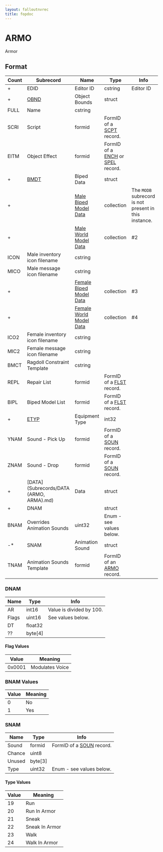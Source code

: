 ```yaml
---
layout: falloutnvrec
title: fopdoc
---
```

ARMO
====

Armor

## Format

Count | Subrecord | Name | Type | Info
------|-----------|------|------|-----
+ | EDID | Editor ID | cstring | Editor ID
+ | [OBND](Subrecords/OBND.md) | Object Bounds | struct |
 | FULL | Name | cstring |
 | SCRI | Script | formid | FormID of a [SCPT](SCPT.md) record.
 | EITM | Object Effect | formid | FormID of a [ENCH](ENCH.md) or [SPEL](SPEL.md) record.
+ | [BMDT](Subrecords/BMDT.md) | Biped Data | struct |
+ | | [Male Biped Model Data](Subrecords/Model.md) | collection | The `MODB` subrecord is not present in this instance.
+ | | [Male World Model Data](Subrecords/Model.md) | collection | #2
 | ICON | Male inventory icon filename | cstring |
 | MICO | Male message icon filename | cstring |
+ | | [Female Biped Model Data](Subrecords/Model.md) | collection | #3
+ | | [Female World Model Data](Subrecords/Model.md) | collection | #4
 | ICO2 | Female inventory icon filename | cstring |
 | MIC2 | Female message icon filename | cstring |
 | BMCT | Ragdoll Constraint Template | cstring |
 | REPL | Repair List | formid | FormID of a [FLST](FLST.md) record.
 | BIPL | Biped Model List | formid | FormID of a [FLST](FLST.md) record.
+ | [ETYP](Subrecords/ETYP.md) | Equipment Type | int32 |
 | YNAM | Sound - Pick Up | formid | FormID of a [SOUN](SOUN.md) record.
 | ZNAM | Sound - Drop | formid | FormID of a [SOUN](SOUN.md) record.
+ | [DATA](Subrecords/DATA (ARMO, ARMA).md) | Data | struct |
+ | DNAM | | struct |
 | BNAM | Overrides Animation Sounds | uint32 | Enum - see values below.
-* | SNAM | Animation Sound | struct |
 | TNAM | Animation Sounds Template | formid | FormID of an [ARMO](ARMO.md) record.

### DNAM

Name | Type | Info
-----|------|-----
AR | int16 | Value is divided by 100.
Flags | uint16 | See values below.
DT | float32 |
?? | byte[4] |

#### Flag Values

Value | Meaning
------|--------
0x0001 | Modulates Voice

### BNAM Values

Value | Meaning
------|--------
0 | No
1 | Yes

### SNAM

Name | Type | Info
-----|------|-----
Sound | formid | FormID of a [SOUN](SOUN.md) record.
Chance | uint8 |
Unused | byte[3] |
Type | uint32 | Enum - see values below.

#### Type Values

Value | Meaning
------|--------
19 | Run
20 | Run In Armor
21 | Sneak
22 | Sneak In Armor
23 | Walk
24 | Walk In Armor

